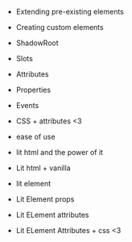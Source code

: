 

- Extending pre-existing elements
- Creating custom elements
- ShadowRoot
- Slots
- Attributes
- Properties 
- Events
- CSS + attributes <3
- ease of use

- lit html and the power of it
- Lit html + vanilla

- lit element
- Lit Element props
- Lit ELement attributes
- Lit ELement Attributes + css <3
